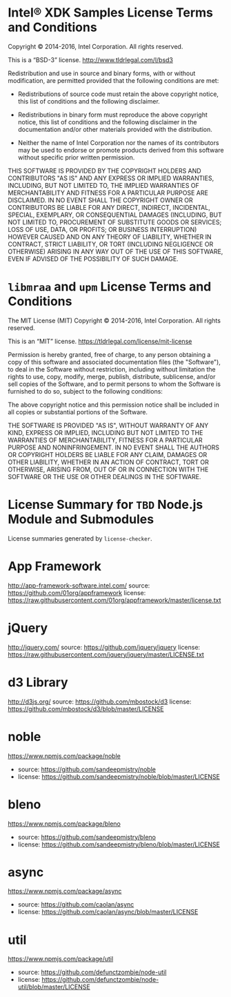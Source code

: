 Intel® XDK Samples License Terms and Conditions
===============================================

Copyright © 2014-2016, Intel Corporation. All rights reserved.

This is a “BSD-3” license. <http://www.tldrlegal.com/l/bsd3>

Redistribution and use in source and binary forms, with or without
modification, are permitted provided that the following conditions are
met:

* Redistributions of source code must retain the above copyright
  notice, this list of conditions and the following disclaimer.

* Redistributions in binary form must reproduce the above copyright
  notice, this list of conditions and the following disclaimer in the
  documentation and/or other materials provided with the distribution.

* Neither the name of Intel Corporation nor the names of its
  contributors may be used to endorse or promote products derived from
  this software without specific prior written permission.

THIS SOFTWARE IS PROVIDED BY THE COPYRIGHT HOLDERS AND CONTRIBUTORS "AS
IS" AND ANY EXPRESS OR IMPLIED WARRANTIES, INCLUDING, BUT NOT LIMITED
TO, THE IMPLIED WARRANTIES OF MERCHANTABILITY AND FITNESS FOR A
PARTICULAR PURPOSE ARE DISCLAIMED. IN NO EVENT SHALL THE COPYRIGHT OWNER
OR CONTRIBUTORS BE LIABLE FOR ANY DIRECT, INDIRECT, INCIDENTAL, SPECIAL,
EXEMPLARY, OR CONSEQUENTIAL DAMAGES (INCLUDING, BUT NOT LIMITED TO,
PROCUREMENT OF SUBSTITUTE GOODS OR SERVICES; LOSS OF USE, DATA, OR
PROFITS; OR BUSINESS INTERRUPTION) HOWEVER CAUSED AND ON ANY THEORY OF
LIABILITY, WHETHER IN CONTRACT, STRICT LIABILITY, OR TORT (INCLUDING
NEGLIGENCE OR OTHERWISE) ARISING IN ANY WAY OUT OF THE USE OF THIS
SOFTWARE, EVEN IF ADVISED OF THE POSSIBILITY OF SUCH DAMAGE.


`libmraa` and `upm` License Terms and Conditions
================================================

The MIT License (MIT)
Copyright © 2014-2016, Intel Corporation. All rights reserved.

This is an “MIT” license. <https://tldrlegal.com/license/mit-license>

Permission is hereby granted, free of charge, to any person obtaining
a copy of this software and associated documentation files (the
"Software"), to deal in the Software without restriction, including
without limitation the rights to use, copy, modify, merge, publish,
distribute, sublicense, and/or sell copies of the Software, and to
permit persons to whom the Software is furnished to do so, subject to
the following conditions:

The above copyright notice and this permission notice shall be
included in all copies or substantial portions of the Software.

THE SOFTWARE IS PROVIDED "AS IS", WITHOUT WARRANTY OF ANY KIND,
EXPRESS OR IMPLIED, INCLUDING BUT NOT LIMITED TO THE WARRANTIES OF
MERCHANTABILITY, FITNESS FOR A PARTICULAR PURPOSE AND
NONINFRINGEMENT. IN NO EVENT SHALL THE AUTHORS OR COPYRIGHT HOLDERS BE
LIABLE FOR ANY CLAIM, DAMAGES OR OTHER LIABILITY, WHETHER IN AN ACTION
OF CONTRACT, TORT OR OTHERWISE, ARISING FROM, OUT OF OR IN CONNECTION
WITH THE SOFTWARE OR THE USE OR OTHER DEALINGS IN THE SOFTWARE.


License Summary for `TBD` Node.js Module and Submodules
=============================================================

License summaries generated by `license-checker`.



App Framework
=============

http://app-framework-software.intel.com/
source: https://github.com/01org/appframework
license: https://raw.githubusercontent.com/01org/appframework/master/license.txt

jQuery
======

http://jquery.com/
source: https://github.com/jquery/jquery
license: https://raw.githubusercontent.com/jquery/jquery/master/LICENSE.txt

d3 Library
==========

http://d3js.org/
source: https://github.com/mbostock/d3
license: https://github.com/mbostock/d3/blob/master/LICENSE

noble
=====

https://www.npmjs.com/package/noble

* source: https://github.com/sandeepmistry/noble
* license: https://github.com/sandeepmistry/noble/blob/master/LICENSE

bleno
=====

https://www.npmjs.com/package/bleno

* source: https://github.com/sandeepmistry/bleno
* license: https://github.com/sandeepmistry/bleno/blob/master/LICENSE

async
=====

https://www.npmjs.com/package/async

* source: https://github.com/caolan/async
* license: https://github.com/caolan/async/blob/master/LICENSE

util
====

https://www.npmjs.com/package/util

* source: https://github.com/defunctzombie/node-util
* license: https://github.com/defunctzombie/node-util/blob/master/LICENSE
